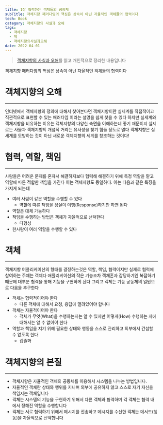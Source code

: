 ```yaml
---
title: 1장 협력하는 객체들의 공동체
subTitle: 객체지향 패러다임의 핵심은 상속이 아닌 자율적인 객체들의 협력이다
tech: Book
category: 객체지향의 사실과 오해
tags:
  - 객체지향
  - 책
  - 객체지향의사실과오해
date: 2022-04-01
---
```


> [객체지향의 사실과 오해](http://www.yes24.com/Product/Goods/18249021)를 읽고 개인적으로 정리한 내용입니다

객체지향 패러다임의 핵심은 상속이 아닌 자율적인 객체들의 협력이다



# 객체지향의 오해
---
인터넷에서 객체지향의 정의에 대해서 찾아본다면
객체지향이란 실세계를 직접적이고 직관적으로 표현할 수 있는 패러다임 이라는 설명을 쉽게 찾을 수 있다
하지만 실세계와 객체지향을 비유하는 이유는 객체지향의 다양한 측면을 이해하는데 좋기 때문이지
실제로는 사물과 객체지향의 개념적 거리는 유사성을 찾기 힘들 정도로 멀다
객체지향은 실세계를 모방하는 것이 아닌 새로운 객체지향의 세계를 창조하는 것이다!



# 협력, 역할, 책임
---
사람들은 어려운 문제를 혼자서 해결하지보다 협력해 해결하기 위해 특정 역할을 맡고 역할에 따른 적합한 책임을 가진다
이는 객체지향도 동일하다.
이는 다음과 같은 특징을 가지게 되는데

- 여러 사람이 같은 역할을 수행할 수 있다
  - 역할에 따른 책임을 성실이 이행(Response)하기만 하면 된다
- 역할은 대체 가능하다
- 책임을 수행하는 방법은 객체가 자율적으로 선택한다
  - 다형성
- 한사람이 여러 역할을 수행할 수 있다



# 객체
---

객체지향 어플리케이션의 형태를 결정하는것은 역할, 책임, 협력이지만 실제로 협력에 참여하는 주체는 객체다
애플리케이션의 작은 기능조차 객체혼자 감당하기엔 복잡하기 때문에 대부분 협력을 통해 기능을 구현하게 된다
그리고 객체는 기능 공동체의 일원으로 다음을 추구한다

- 객체는 협력적이어야 한다
  - 다른 객체에 대해서 요청, 응답에 열려있어야 합니다
- 객체는 자율적이어야 한다
  - 객체가 무엇(What)을 수행하는지는 알 수 있지만 어떻게(How) 수행하는 지에 대해서는 알 수 없어야 한다
- 역할과 책임을 지기 위해 필요한 상태와 행동을 스스로 관리하고 외부에서 간섭할 수 없도록 한다
  - 캡슐화



# 객체지향의 본질
---
- 객체지향은 자율적인 객체의 공동체를 이용해서 시스템을 나누는 방법입니다.
- 자율적인 객체란 상태와 행위를 지니며 외부에 공유하지 않고 스스로 자기 자신을 책임지는 객체입니다
- 객체는 시스템의 기능을 구현하기 위해서 다른 객체와 협력하며 각 객체는 협력 내에서 정해진 역할을 수행합니다
- 객체는 서로 협력하기 위해서 메시지를 전송하고 메시지를 수신한 객체는 메서드(행동)을 자율적으로 선택합니다
